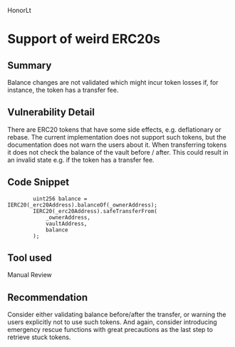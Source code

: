 HonorLt
# Support of weird ERC20s

## Summary
Balance changes are not validated which might incur token losses if, for instance, the token has a transfer fee.

## Vulnerability Detail
There are ERC20 tokens that have some side effects, e.g. deflationary or rebase. The current implementation does not support such tokens, but the documentation does not warn the users about it. When transferring tokens it does not check the balance of the vault before / after. This could result in an invalid state e.g. if the token has a transfer fee.

## Code Snippet
```solidity
        uint256 balance = IERC20(_erc20Address).balanceOf(_ownerAddress);
        IERC20(_erc20Address).safeTransferFrom(
            _ownerAddress, 
            vaultAddress, 
            balance
        );
```

## Tool used

Manual Review

## Recommendation
Consider either validating balance before/after the transfer, or warning the users explicitly not to use such tokens. And again, consider introducing emergency rescue functions with great precautions as the last step to retrieve stuck tokens.
